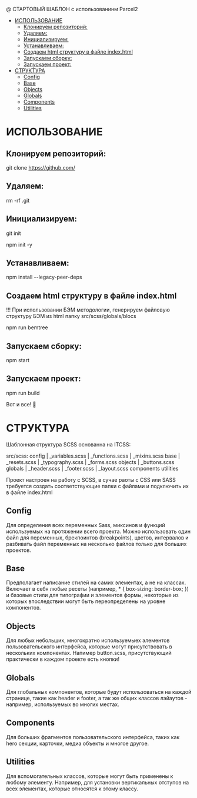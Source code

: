 @ СТАРТОВЫЙ ШАБЛОН с использованинм Parcel2

<!-- vim-markdown-toc GFM -->

- [ИСПОЛЬЗОВАНИЕ](#ИСПОЛЬЗОВАНИЕ)
  - [Клонируем репозиторий:](#Клонируем-репозиторий)
  - [Удаляем:](#Удаляем)
  - [Инициализируем:](#Инициализируем)
  - [Устанавливаем:](#Устанавливаем)
  - [Создаем html структуру в файле index.html](#Создаем-html-структуру-в-файле-indexhtml)
  - [Запускаем сборку:](#Запускаем-сборку)
  - [Запускаем проект:](#Запускаем-проект)
- [СТРУКТУРА](#СТРУКТУРА)
  - [Config](#config)
  - [Base](#base)
  - [Objects](#objects)
  - [Globals](#globals)
  - [Components](#components)
  - [Utilities](#utilities)

<!-- vim-markdown-toc -->

# ИСПОЛЬЗОВАНИЕ

## Клонируем репозиторий:

git clone https://github.com/

## Удаляем:

rm -rf .git

## Инициализируем:

git init

npm init -y

## Устанавливаем:

npm install --legacy-peer-deps

## Создаем html структуру в файле index.html

!!! При использовании БЭМ методологии, генерируем файловую структуру БЭМ из html папку src/scss/globals/blocs

npm run bemtree

## Запускаем сборку:

npm start

## Запускаем проект:

npm run build

Вот и все! 🎉

# СТРУКТУРА

Шаблонная структура SCSS основанна на ITCSS:

src/scss:
config
| \_variables.scss
| \_functions.scss
| \_mixins.scss
base
| \_resets.scss
| \_typography.scss
| \_forms.scss
objects
| \_buttons.scss
globals
| \_header.scss
| \_footer.scss
| \_layout.scss
components
utilities

Проект настроен на работу с SCSS, в сучае раоты с CSS или SASS требуется создать соответствующие папки с файлами и подключить их в файле index.html

<head>
	<link rel="stylesheet" href="./css/style.css">
</head>

## Config

Для определения всех переменных Sass, миксинов и функций используемых на протяжении всего проекта. Можно использовать один файл для переменных, брекпоинтов (breakpoints), цветов, интервалов и разбивать файл переменных на несколько файлов только для больших проектов.

## Base

Предполагает написание стилей на самих элементах, а не на классах. Включает в себя любые ресеты (например, \* { box-sizing: border-box; }) и базовые стили для типографии и элементов формы, некоторые из которых впоследствии могут быть переопределены на уровне компонентов.

## Objects

Для любых небольших, многократно используемыех элементов пользовательского интерфейса, которые могут присутствовать в нескольких компонентах. Напимер button.scss, присутствующий практически в каждом проекте есть кнопки!

## Globals

Для глобальных компонентов, которые будут использоваться на каждой странице, такие как header и footer, а так же общих классов лэйаутов - например, используемых во многих местах.

## Components

Для больших фрагментов пользовательского интерфейса, таких как hero секции, карточки, медиа объекты и многое другое.

## Utilities

Для вспомогательных классов, которые могут быть применены к любому элементу. Например, для установки вертикальных отступов на всех элементах, которые относятся к этому классу.

#
